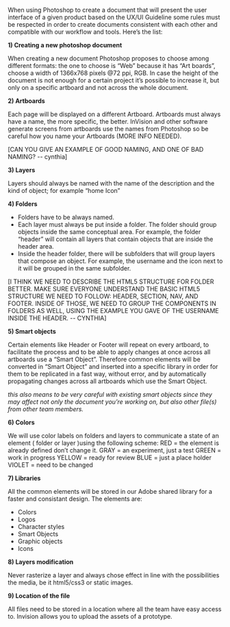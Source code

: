 When using Photoshop to create a document that will present the user interface of a given  product based on the UX/UI Guideline some rules must be respected in order to create documents consistent with each other and compatible with our workflow and tools. Here’s the list:

**1) Creating a new photoshop document**

When creating a new document Photoshop proposes to choose among different formats: 
the one to choose is “Web” because it has “Art boards”,  choose a width of 1366x768 pixels @72 ppi, RGB.
In case the height of the document is not enough for a certain project it’s possible to increase it, but only on a specific artboard and not across the whole document.

**2) Artboards**

Each page will be displayed on a different Artboard. 
Artboards must always have a name, the more specific, the better. InVision and other software generate screens from artboards use the names from Photoshop so be careful how you name your Artboards (MORE INFO NEEDED).

[CAN YOU GIVE AN EXAMPLE OF GOOD NAMING, AND ONE OF BAD NAMING? -- cynthia]

**3) Layers**

Layers should always be named with the name of the description and the kind of object;
for example “home Icon”

**4) Folders**

- Folders have to be always named.
- Each layer must always be put inside a folder. The folder should group objects inside the same conceptual area. For example, the folder “header” will contain all layers that contain objects that are inside the header area. 
- Inside the header folder, there will be subfolders that will group layers that compose an object. For example, the username and the icon next to it will be grouped in the same subfolder.


[I THINK WE NEED TO DESCRIBE THE HTML5 STRUCTURE FOR FOLDER BETTER. MAKE SURE EVERYONE UNDERSTAND THE BASIC HTML5 STRUCTURE WE NEED TO FOLLOW: HEADER, SECTION, NAV, AND FOOTER. INSIDE OF THOSE, WE NEED TO GROUP THE COMPONENTS IN FOLDERS AS WELL, USING THE EXAMPLE YOU GAVE OF THE USERNAME INSIDE THE HEADER. -- CYNTHIA]

**5) Smart objects**

Certain elements like Header or Footer will repeat on every artboard, to facilitate the process and to be able to apply changes at once across all artboards use a “Smart Object”.
Therefore common elements will be converted in “Smart Object” and inserted into a specific library  in order for them to be replicated in a fast way, without error, and by automatically propagating changes across all artboards which use the Smart Object.

*this also means to be very careful with existing smart objects since they may affect not only the document you’re working on, but also other file(s) from other team members.*

**6) Colors**

We will use color labels on folders and layers to communicate a state of an element ( folder or layer )using the following scheme:
RED = the element is already defined don’t change it.
GRAY = an experiment, just a test
GREEN = work in progress
YELLOW = ready for review
BLUE = just a place holder
VIOLET = need to be changed

**7) Libraries**

All the common elements will be stored in our Adobe shared library for a faster and consistant design. 
The elements are:
- Colors
- Logos
- Character styles
- Smart Objects
- Graphic objects
- Icons

**8) Layers modification**

Never rasterize a layer and always chose effect in line with the possibilities the media, be it html5/css3 or static images. 

**9) Location of the file**

All files need to be stored in a location where all the team have easy access to. Invision allows you to upload the assets of a prototype.




